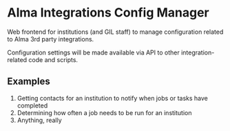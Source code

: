 # Alma Integrations Config Manager

Web frontend for institutions (and GIL staff) to manage configuration related to Alma 3rd party integrations.

Configuration settings will be made available via API to other integration-related code and scripts.

## Examples

1. Getting contacts for an institution to notify when jobs or tasks have completed
2. Determining how often a job needs to be run for an institution
3. Anything, really